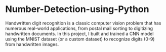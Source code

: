 # Number-Detection-using-Python
Handwritten digit recognition is a classic computer vision problem that has numerous real-world applications, from postal mail sorting to digitizing handwritten documents. In this project, I built and trained a CNN model using the MNIST dataset (or a custom dataset) to recognize digits (0-9) from handwritten images.
